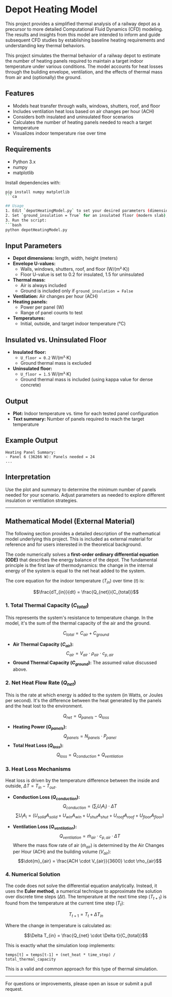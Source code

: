 # Depot Heating Model

This project provides a simplified thermal analysis of a railway depot as a precursor to more detailed Computational Fluid Dynamics (CFD) modeling. The results and insights from this model are intended to inform and guide subsequent CFD studies by establishing baseline heating requirements and understanding key thermal behaviors.

This project simulates the thermal behavior of a railway depot to estimate the number of heating panels required to maintain a target indoor temperature under various conditions. The model accounts for heat losses through the building envelope, ventilation, and the effects of thermal mass from air and (optionally) the ground.

## Features
- Models heat transfer through walls, windows, shutters, roof, and floor
- Includes ventilation heat loss based on air changes per hour (ACH)
- Considers both insulated and uninsulated floor scenarios
- Calculates the number of heating panels needed to reach a target temperature
- Visualizes indoor temperature rise over time

## Requirements
- Python 3.x
- numpy
- matplotlib

Install dependencies with:
```bash
pip install numpy matplotlib
```ca

## Usage
1. Edit `depotHeatingModel.py` to set your desired parameters (dimensions, U-values, ventilation rate, etc.).
2. Set `ground_insulation = True` for an insulated floor (modern slab), or `False` for an uninsulated floor.
3. Run the script:
```bash
python depotHeatingModel.py
```

## Input Parameters
- **Depot dimensions:** length, width, height (meters)
- **Envelope U-values:**
  - Walls, windows, shutters, roof, and floor (W/(m²·K))
  - Floor U-value is set to 0.2 for insulated, 1.5 for uninsulated
- **Thermal mass:**
  - Air is always included
  - Ground is included only if `ground_insulation = False`
- **Ventilation:** Air changes per hour (ACH)
- **Heating panels:**
  - Power per panel (W)
  - Range of panel counts to test
- **Temperatures:**
  - Initial, outside, and target indoor temperature (°C)

## Insulated vs. Uninsulated Floor
- **Insulated floor:**
  - `U_floor = 0.2` W/(m²·K)
  - Ground thermal mass is excluded
- **Uninsulated floor:**
  - `U_floor = 1.5` W/(m²·K)
  - Ground thermal mass is included (using kappa value for dense concrete)

## Output
- **Plot:** Indoor temperature vs. time for each tested panel configuration
- **Text summary:** Number of panels required to reach the target temperature

## Example Output
```
Heating Panel Summary:
- Panel 6 (36266 W): Panels needed = 24
...
```

## Interpretation
Use the plot and summary to determine the minimum number of panels needed for your scenario. Adjust parameters as needed to explore different insulation or ventilation strategies.

---

## Mathematical Model (External Material)

The following section provides a detailed description of the mathematical model underlying this project. This is included as external material for reference and for users interested in the theoretical background.

The code numerically solves a **first-order ordinary differential equation (ODE)** that describes the energy balance of the depot. The fundamental principle is the first law of thermodynamics: the change in the internal energy of the system is equal to the net heat added to the system.

The core equation for the indoor temperature ($T_{in}$) over time ($t$) is:

$$\frac{dT_{in}}{dt} = \frac{Q_{net}}{C_{total}}$$

### 1. Total Thermal Capacity ($C_{total}$)
This represents the system's resistance to temperature change. In the model, it's the sum of the thermal capacity of the air and the ground.

$$C_{total} = C_{air} + C_{ground}$$

- **Air Thermal Capacity ($C_{air}$):**
  $$C_{air} = V_{air} \cdot \rho_{air} \cdot c_{p,air}$$
- **Ground Thermal Capacity ($C_{ground}$):**
  The assumed value discussed above.

### 2. Net Heat Flow Rate ($Q_{net}$)
This is the rate at which energy is added to the system (in Watts, or Joules per second). It's the difference between the heat generated by the panels and the heat lost to the environment.

$$Q_{net} = Q_{panels} - Q_{loss}$$

- **Heating Power ($Q_{panels}$):**
  $$Q_{panels} = N_{panels} \cdot P_{panel}$$
- **Total Heat Loss ($Q_{loss}$):**
  $$Q_{loss} = Q_{conduction} + Q_{ventilation}$$

### 3. Heat Loss Mechanisms
Heat loss is driven by the temperature difference between the inside and outside, $\Delta T = T_{in} - T_{out}$.

- **Conduction Loss ($Q_{conduction}$):**
  $$Q_{conduction} = (\sum_{i} U_i A_i) \cdot \Delta T$$
  $$\sum U_i A_i = (U_{solid}A_{solid} + U_{win}A_{win} + U_{shut}A_{shut} + U_{roof}A_{roof} + U_{floor}A_{floor})$$

- **Ventilation Loss ($Q_{ventilation}$):**
  $$Q_{ventilation} = \dot{m}_{air} \cdot c_{p,air} \cdot \Delta T$$
  Where the mass flow rate of air ($\dot{m}_{air}$) is determined by the Air Changes per Hour (ACH) and the building volume ($V_{air}$):
  $$\dot{m}_{air} = \frac{ACH \cdot V_{air}}{3600} \cdot \rho_{air}$$

### 4. Numerical Solution
The code does not solve the differential equation analytically. Instead, it uses the **Euler method**, a numerical technique to approximate the solution over discrete time steps ($\Delta t$). The temperature at the next time step ($T_{t+1}$) is found from the temperature at the current time step ($T_t$):

$$T_{t+1} = T_t + \Delta T_{in}$$

Where the change in temperature is calculated as:

$$\Delta T_{in} = \frac{Q_{net} \cdot \Delta t}{C_{total}}$$

This is exactly what the simulation loop implements:

`temps[t] = temps[t-1] + (net_heat * time_step) / total_thermal_capacity`

This is a valid and common approach for this type of thermal simulation.

---

For questions or improvements, please open an issue or submit a pull request. 